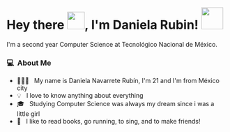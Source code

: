 <h1>Hey there <img src="https://media2.giphy.com/media/v1.Y2lkPTc5MGI3NjExdDVoMWxobHc0dmV1bDA4MjIyMDJjYmJmNWlnMjlwOTVmMjNiN2ZwMCZlcD12MV9pbnRlcm5hbF9naWZfYnlfaWQmY3Q9Zw/IcJ6n6VJNjRNS/giphy.gif" width="40px">, I'm Daniela Rubin! <img src="https://i.pinimg.com/originals/1d/50/75/1d5075419e06e9dd9e9a8e5a0d1935b4.png" width="50px"> </h1>

I'm a second year Computer Science at Tecnológico Nacional de México.
### 💻 &nbsp;About Me 

- 👩🏻‍💻 &nbsp; My name is Daniela Navarrete Rubín, I'm 21 and I'm from México city
- 💡 &nbsp; I love to know anything about everything
- 🎓 &nbsp; Studying Computer Science was always my dream since i was a little girl
- 📖 &nbsp; I like to read books, go running, to sing, and to make friends!
